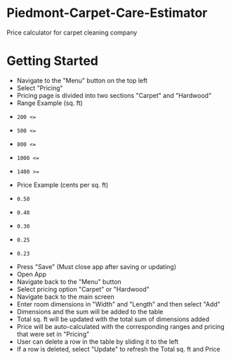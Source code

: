 # Piedmont-Carpet-Care-Estimator
Price calculator for carpet cleaning company

# Getting Started

- Navigate to the "Menu" button on the top left
- Select "Pricing"
- Pricing page is divided into two sections "Carpet" and "Hardwood"
- Range Example (sq. ft) 
-     200 <=
-     500 <=
-     800 <=
-     1000 <= 
-     1400 >= 
- Price Example (cents per sq. ft)
-     0.50
-     0.40
-     0.30
-     0.25
-     0.23

- Press "Save" (Must close app after saving or updating) 
- Open App
- Navigate back to the "Menu" button
- Select pricing option "Carpet" or "Hardwood"
- Navigate back to the main screen
- Enter room dimensions in "Width" and "Length" and then select "Add"
- Dimensions and the sum will be added to the table
- Total sq. ft will be updated with the total sum of dimensions added
- Price will be auto-calculated with the corresponding ranges and pricing that were set in "Pricing"
- User can delete a row in the table by sliding it to the left
- If a row is deleted, select "Update" to refresh the Total sq. ft and Price
